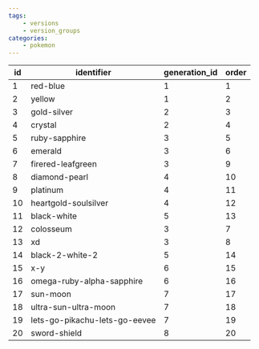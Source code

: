 ```yaml
---
tags:
    - versions
    - version_groups
categories:
    - pokemon
---
```


| id |          identifier           | generation_id | order |
|----|-------------------------------|---------------|-------|
| 1  | red-blue                      | 1             | 1     |
| 2  | yellow                        | 1             | 2     |
| 3  | gold-silver                   | 2             | 3     |
| 4  | crystal                       | 2             | 4     |
| 5  | ruby-sapphire                 | 3             | 5     |
| 6  | emerald                       | 3             | 6     |
| 7  | firered-leafgreen             | 3             | 9     |
| 8  | diamond-pearl                 | 4             | 10    |
| 9  | platinum                      | 4             | 11    |
| 10 | heartgold-soulsilver          | 4             | 12    |
| 11 | black-white                   | 5             | 13    |
| 12 | colosseum                     | 3             | 7     |
| 13 | xd                            | 3             | 8     |
| 14 | black-2-white-2               | 5             | 14    |
| 15 | x-y                           | 6             | 15    |
| 16 | omega-ruby-alpha-sapphire     | 6             | 16    |
| 17 | sun-moon                      | 7             | 17    |
| 18 | ultra-sun-ultra-moon          | 7             | 18    |
| 19 | lets-go-pikachu-lets-go-eevee | 7             | 19    |
| 20 | sword-shield                  | 8             | 20    |
